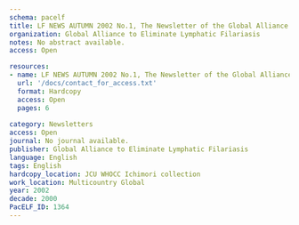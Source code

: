 ```yaml
---
schema: pacelf
title: LF NEWS AUTUMN 2002 No.1, The Newsletter of the Global Alliance to Eliminate Lymphatic filariasis
organization: Global Alliance to Eliminate Lymphatic Filariasis
notes: No abstract available.
access: Open

resources:
- name: LF NEWS AUTUMN 2002 No.1, The Newsletter of the Global Alliance to Eliminate Lymphatic filariasis
  url: '/docs/contact_for_access.txt'
  format: Hardcopy
  access: Open
  pages: 6
 
category: Newsletters
access: Open
journal: No journal available.
publisher: Global Alliance to Eliminate Lymphatic Filariasis
language: English 
tags: English 
hardcopy_location: JCU WHOCC Ichimori collection
work_location: Multicountry Global
year: 2002
decade: 2000
PacELF_ID: 1364
---
```

